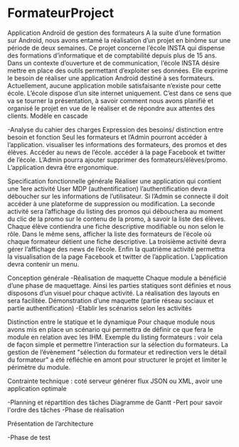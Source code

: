 FormateurProject
================

Application Androïd de gestion des formateurs
A la suite d’une formation sur Android, nous avons entamé la réalisation d’un projet en binôme sur une période de deux semaines.
Ce projet concerne l’école INSTA qui dispense des formations d’informatique et de comptabilité depuis plus de 15 ans.
Dans un contexte d’ouverture et de communication, l’école INSTA désire mettre en place des outils permettant d’exploiter ses données.
Elle exprime le besoin de réaliser une application Android destiné à ses formateurs. 
Actuellement, aucune application mobile satisfaisante n’existe pour cette école. L’école dispose d’un site internet uniquement. 
C’est dans ce sens que va se tourner la présentation, à savoir comment nous avons planifié et organisé le projet en vue de le réaliser et de répondre aux attentes des clients. 
Modèle en cascade 


-Analyse du cahier des charges Expression des besoins/ distinction entre besoin et fonction
Seul les formateurs et l’Admin pourront accéder à l’application.
visualiser les informations des formateurs, des promos et des élèves. 
Accéder au news de l’école. accéder à la page Facebook et twitter de l’école.
L’Admin pourra  ajouter  supprimer des formateurs/élèves/promo. 
L’application devra être ergonomique.



Specification fonctionnelle générale
Réaliser une application qui contient une 1ere activité User MDP (authentification) l’authentification devra déboucher sur les informations de l’utilisateur.
Si l’Admin se connecte il doit accéder à une plateforme de suppression ou modification. 
La seconde activité sera l’affichage du listing des promos qui débouchera au moment du clic de la promo sur le contenu de la promo, à savoir la liste des élèves. Chaque élève contiendra une fiche descriptive modifiable ou non selon le rôle. 
Dans le même sens,  afficher la liste des formateurs de l’école où chaque formateur détient une fiche descriptive.
 La troisième activité devra gérer l’affichage des news de l’école.
Enfin la quatrième activité permettra la visualisation de la page Facebook et twitter de l’application.
L’application devra contenir un menu. 

Conception générale 
-Réalisation de maquette
Chaque module a bénéficié d’une phase de maquettage.  Ainsi les parties statiques sont définies et nous disposons d’un visuel pour chaque activité.  La réalisation des layouts en sera facilitée. 
Démonstration d’une maquette (partie réseau sociaux et partie authentification) 
-Etablir les scénarios selon les activités

Distinction entre le statique et le dynamique
Pour chaque module nous avons mis en place un scénario qui permettra de définir ce que fera le module en relation avec les IHM. 
Exemple du listing formateurs : 
voir cela de façon simple et permettre l’interaction sur la sélection du formateurs. La gestion de l’évènement "sélection du formateur et redirection vers le détail du formateur" a été réfléchie en amont pour structurer le projet et limiter le périmètre du module.

Contrainte technique : coté serveur générer flux JSON ou XML, avoir une application optimale

-Planning et répartition des tâches
Diagramme de Gantt
-Pert pour savoir l'ordre des tâches
-Phase de réalisation 


Présentation de l’architecture

-Phase de test


